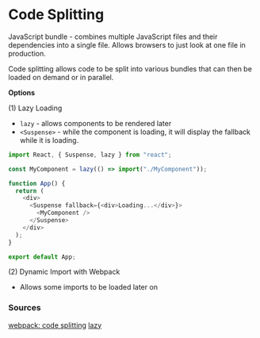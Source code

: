 # Code Splitting

JavaScript bundle - combines multiple JavaScript files and their dependencies into a single file. Allows browsers to just look at one file in production.

Code splitting allows code to be split into various bundles that can then be loaded on demand or in parallel.

**Options**

(1) Lazy Loading

- `lazy` - allows components to be rendered later
- `<Suspense>` - while the component is loading, it will display the fallback while it is loading.

```ts
import React, { Suspense, lazy } from "react";

const MyComponent = lazy(() => import("./MyComponent"));

function App() {
  return (
    <div>
      <Suspense fallback={<div>Loading...</div>}>
        <MyComponent />
      </Suspense>
    </div>
  );
}

export default App;
```

(2) Dynamic Import with Webpack

- Allows some imports to be loaded later on

### Sources

[webpack: code splitting](https://webpack.js.org/guides/code-splitting/)
[lazy](https://react.dev/reference/react/lazy)
